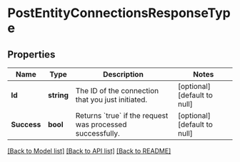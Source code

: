 # PostEntityConnectionsResponseType

## Properties
Name | Type | Description | Notes
------------ | ------------- | ------------- | -------------
**Id** | **string** | The ID of the connection that you just initiated.  | [optional] [default to null]
**Success** | **bool** | Returns &#x60;true&#x60; if the request was processed successfully.  | [optional] [default to null]

[[Back to Model list]](../README.md#documentation-for-models) [[Back to API list]](../README.md#documentation-for-api-endpoints) [[Back to README]](../README.md)


